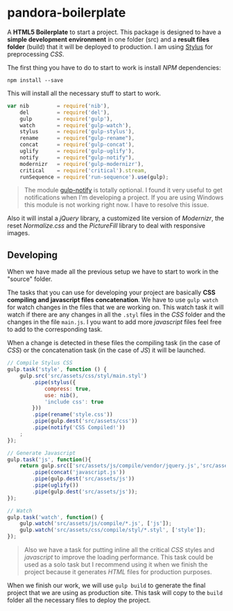 # pandora-boilerplate
A **HTML5 Boilerplate** to start a project.
This package is designed to have a **simple development environment** in one folder (src) and a **result files folder** (build) that it will be deployed to production. I am using [Stylus](http://stylus-lang.com) for preprocessing _CSS_.

The first thing you have to do to start to work is install _NPM_ dependencies:
```
npm install --save
```
This will install all the necessary stuff to start to work. 
```javascript
var nib         = require('nib'),
    del         = require('del'),
    gulp        = require('gulp'),
    watch       = require('gulp-watch'),
    stylus      = require('gulp-stylus'),
    rename      = require("gulp-rename"),
    concat      = require('gulp-concat'),
    uglify      = require('gulp-uglify'),
    notify      = require("gulp-notify"),
    modernizr   = require('gulp-modernizr'),
    critical    = require('critical').stream,
    runSequence = require('run-sequence').use(gulp);
```

> The module [gulp-notify](https://github.com/mikaelbr/gulp-notify) is totally optional. I found it very useful to get notifications when I'm developing a project.
> If you are using Windows this module is not working right now. I have to resolve this issue.

Also it will instal a _jQuery_ library, a customized lite version of _Modernizr_, the reset _Normalize.css_ and the _PictureFill_ library to deal with responsive images.

## Developing
When we have made all the previous setup we have to start to work in the "source" folder.

The tasks that you can use for developing your project are basically **CSS compiling and javascript files concatenation**. We have to use `gulp watch` for watch changes in the files that we are working on. This watch task it will watch if there are any changes in all the `.styl` files in the _CSS_ folder and the changes in the file `main.js`. I you want to add more _javascript_ files feel free to add to the corresponding task.

When a change is detected in these files the compiling task (in the case of _CSS_) or the concatenation task (in the case of _JS_) it will be launched.

```javascript
// Compile Stylus CSS
gulp.task('style', function () {
    gulp.src('src/assets/css/styl/main.styl')
        .pipe(stylus({
            compress: true, 
            use: nib(),
            'include css': true
        }))
        .pipe(rename('style.css'))
        .pipe(gulp.dest('src/assets/css'))
        .pipe(notify('CSS Compiled!'))
    ;
});

// Generate Javascript
gulp.task('js', function(){
    return gulp.src(['src/assets/js/compile/vendor/jquery.js','src/assets/js/compile/vendor/*.js','src/assets/js/compile/*.js'])
        .pipe(concat('javascript.js'))
        .pipe(gulp.dest('src/assets/js'))        
        .pipe(uglify())
        .pipe(gulp.dest('src/assets/js'));
});

// Watch
gulp.task('watch', function() {
    gulp.watch('src/assets/js/compile/*.js', ['js']);
    gulp.watch('src/assets/css/compile/styl/*.styl', ['style']);
});
```
> Also we have a task for putting inline all the critical _CSS_ styles and _javascript_ to improve the loading performance. This task could be used as a solo task but I recommend using it when we finish the project because it generates _HTML_ files for production purposes.

When we finish our work, we will use `gulp build` to generate the final project that we are using as production site. This task will copy to the `build` folder all the necessary files to deploy the project.